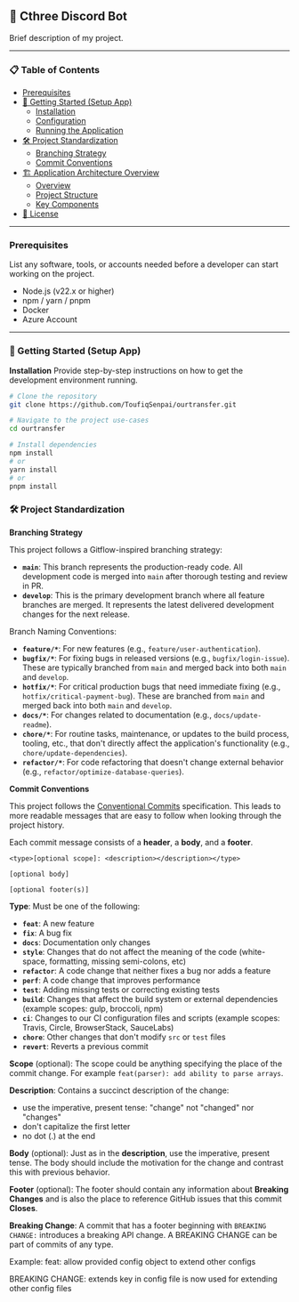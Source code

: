## 🚀 Cthree Discord Bot

Brief description of my project.

---

### 📋 Table of Contents

- [Prerequisites]()
- [🚀 Getting Started (Setup App)]()
    - [Installation]()
    - [Configuration]()
    - [Running the Application]()
- [🛠️ Project Standardization]()
    - [Branching Strategy]()
    - [Commit Conventions]()
- [🏗️ Application Architecture Overview]()
    - [Overview]()
    - [Project Structure]()
    - [Key Components]()
- [📜 License]()

---

### Prerequisites

List any software, tools, or accounts needed before a developer can start working on the project.

- Node.js (v22.x or higher)
- npm / yarn / pnpm
- Docker
- Azure Account

---

### 🚀 Getting Started (Setup App)

<strong>Installation</strong>
Provide step-by-step instructions on how to get the development environment running.

```bash
# Clone the repository
git clone https://github.com/ToufiqSenpai/ourtransfer.git

# Navigate to the project use-cases
cd ourtransfer

# Install dependencies
npm install
# or
yarn install
# or
pnpm install
```

### 🛠️ Project Standardization
<strong>Branching Strategy</strong>

This project follows a Gitflow-inspired branching strategy:

-   **`main`**: This branch represents the production-ready code. All development code is merged into `main` after thorough testing and review in PR.
-   **`develop`**: This is the primary development branch where all feature branches are merged. It represents the latest delivered development changes for the next release.

Branch Naming Conventions:
*   **`feature/*`**: For new features (e.g., `feature/user-authentication`).
*   **`bugfix/*`**: For fixing bugs in released versions (e.g., `bugfix/login-issue`). These are typically branched from `main` and merged back into both `main` and `develop`.
*   **`hotfix/*`**: For critical production bugs that need immediate fixing (e.g., `hotfix/critical-payment-bug`). These are branched from `main` and merged back into both `main` and `develop`.
*   **`docs/*`**: For changes related to documentation (e.g., `docs/update-readme`).
*   **`chore/*`**: For routine tasks, maintenance, or updates to the build process, tooling, etc., that don't directly affect the application's functionality (e.g., `chore/update-dependencies`).
*   **`refactor/*`**: For code refactoring that doesn't change external behavior (e.g., `refactor/optimize-database-queries`).

<strong>Commit Conventions</strong>

This project follows the [Conventional Commits](https://www.conventionalcommits.org/en/v1.0.0/) specification. This leads to more readable messages that are easy to follow when looking through the project history.

Each commit message consists of a **header**, a **body**, and a **footer**.

```text
<type>[optional scope]: <description></description></type>

[optional body]

[optional footer(s)]
```

**Type**:
Must be one of the following:
*   **`feat`**: A new feature
*   **`fix`**: A bug fix
*   **`docs`**: Documentation only changes
*   **`style`**: Changes that do not affect the meaning of the code (white-space, formatting, missing semi-colons, etc)
*   **`refactor`**: A code change that neither fixes a bug nor adds a feature
*   **`perf`**: A code change that improves performance
*   **`test`**: Adding missing tests or correcting existing tests
*   **`build`**: Changes that affect the build system or external dependencies (example scopes: gulp, broccoli, npm)
*   **`ci`**: Changes to our CI configuration files and scripts (example scopes: Travis, Circle, BrowserStack, SauceLabs)
*   **`chore`**: Other changes that don't modify `src` or `test` files
*   **`revert`**: Reverts a previous commit

**Scope** (optional):
The scope could be anything specifying the place of the commit change. For example `feat(parser): add ability to parse arrays`.

**Description**:
Contains a succinct description of the change:
*   use the imperative, present tense: "change" not "changed" nor "changes"
*   don't capitalize the first letter
*   no dot (.) at the end

**Body** (optional):
Just as in the **description**, use the imperative, present tense. The body should include the motivation for the change and contrast this with previous behavior.

**Footer** (optional):
The footer should contain any information about **Breaking Changes** and is also the place to reference GitHub issues that this commit **Closes**.

**Breaking Change**:
A commit that has a footer beginning with `BREAKING CHANGE:` introduces a breaking API change. A BREAKING CHANGE can be part of commits of any type.

Example:
feat: allow provided config object to extend other configs

BREAKING CHANGE: extends key in config file is now used for extending other config files
